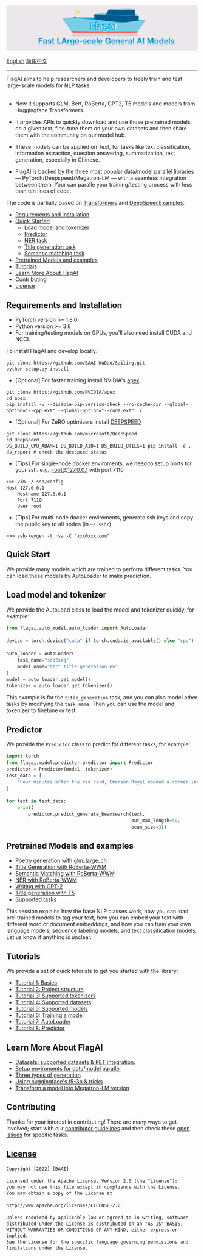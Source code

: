 ![FlagAI](logo.png)

[English](README.md)
[简体中文](README_zh.md)

--------------------------------------------------------------------------------


FlagAI aims to help researchers and developers to freely train and test large-scale models for NLP tasks.
<br><br>

* Now it supports GLM, Bert, RoBerta, GPT2, T5 models and models from Huggingface Transformers.

* It provides APIs to quickly download and use those pretrained models on a given text, fine-tune them on your own datasets and then share them with the community on our model hub.

* These models can be applied on Text, for tasks like text classification, information extraction, question answering, summarization, text generation, especially in Chinese.

* FlagAI is backed by the three most popular data/model parallel libraries — PyTorch/Deepspeed/Megatron-LM — with a seamless integration between them. Your can paralle your training/testing process with less than ten lines of code.


The code is partially based on [Transformers](https://github.com/huggingface/transformers) and [DeepSpeedExamples](https://github.com/microsoft/DeepSpeedExamples).


<!-- toc -->

- [Requirements and Installation](#requirements-and-installation)
- [Quick Started](#quick-start)
    - [Load model and tokenizer](#load-model-and-tokenizer)
    - [Predictor](#predictor)
    - [NER task](#ner-task)
    - [Title generation task](#title-generation-task)
    - [Semantic matching task](#semantic-matching-task)
- [Pretrained Models and examples](#pretrained-models-and-examples)
- [Tutorials](#tutorials)
- [Learn More About FlagAI](#learn-more-about-FlagAI)
- [Contributing](#contributing)
- [License](#license)

<!-- tocstop -->
## Requirements and Installation
* PyTorch version >= 1.8.0
* Python version >= 3.8
* For training/testing models on GPUs, you'll also need install CUDA and NCCL

To install FlagAI and develop locally:

```shell
git clone https://github.com/BAAI-WuDao/Sailing.git
python setup.py install
```

- [Optional] For faster training install NVIDIA's [apex](https://github.com/NVIDIA/apex)
```
git clone https://github.com/NVIDIA/apex
cd apex
pip install -v --disable-pip-version-check --no-cache-dir --global-option="--cpp_ext" --global-option="--cuda_ext" ./
```
- [Optional] For ZeRO optimizers install [DEEPSPEED](https://github.com/microsoft/DeepSpeed)
```
git clone https://github.com/microsoft/DeepSpeed
cd DeepSpeed
DS_BUILD_CPU_ADAM=1 DS_BUILD_AIO=1 DS_BUILD_UTILS=1 pip install -e .
ds_report # check the deespeed status
```
- [Tips] For single-node docker enviroments, we need to setup ports for your ssh. e.g., root@127.0.0.1 with port 7110
```
>>> vim ~/.ssh/config
Host 127.0.0.1
    Hostname 127.0.0.1
    Port 7110
    User root
```
- [Tips] For multi-node docker enviroments, generate ssh keys and copy the public key to all nodes (in `~/.ssh/`)
```
>>> ssh-keygen -t rsa -C "xxx@xxx.com"
```

## Quick Start
We provide many models which are trained to perform different tasks. You can load these models by AutoLoader to make prediction.
## Load model and tokenizer 
We provide the AutoLoad class to load the model and tokenizer quickly, for example:
```python
from flagai.auto_model.auto_loader import AutoLoader

device = torch.device("cuda" if torch.cuda.is_available() else "cpu")

auto_loader = AutoLoader(
    task_name="seq2seq",
    model_name="bert_title_generation_en"
)
model = auto_loader.get_model()
tokenizer = auto_loader.get_tokenizer()
```
This example is for the `title_generation` task, and you can also model other tasks by modifying the `task_name`.
Then you can use the model and tokenizer to finetune or test.

## Predictor 
We provide the `Predictor` class to predict for different tasks, for example:

```python
import torch
from flagai.model.predictor.predictor import Predictor
predictor = Predictor(model, tokenizer)
test_data = [
    "Four minutes after the red card, Emerson Royal nodded a corner into the path of the unmarked Kane at the far post, who nudged the ball in for his 12th goal in 17 North London derby appearances. Arteta's misery was compounded two minutes after half-time when Kane held the ball up in front of goal and teed up Son to smash a shot beyond a crowd of defenders to make it 3-0.The goal moved the South Korea talisman a goal behind Premier League top scorer Mohamed Salah on 21 for the season, and he looked perturbed when he was hauled off with 18 minutes remaining, receiving words of consolation from Pierre-Emile Hojbjerg.Once his frustrations have eased, Son and Spurs will look ahead to two final games in which they only need a point more than Arsenal to finish fourth.",
]

for text in test_data:
    print(
        predictor.predict_generate_beamsearch(text,
                                              out_max_length=50,
                                              beam_size=3))
```

## Pretrained Models and examples
* [Poetry generation with glm_large_ch](docs/TUTORIAL_9_GLM_EXAMPLE_PEOTRY_GENERATION.md)
* [Title Generation with RoBerta-WWM ](/docs/TUTORIAL_10_BERT_EXAMPLE_TITLE_GENERATION.md)
* [Semantic Matching with RoBerta-WWM](/docs/TUTORIAL_11_BERT_EXAMPLE_SEMANTIC_MATCHING.md)
* [NER with RoBerta-WWM](/docs/TUTORIAL_14_BERT_EXAMPLE_NER.md)
* [Writing with GPT-2](/docs/TUTORIAL_15_GPT2_WRITING.md)
* [Title generation with T5](/docs/TUTORIAL_16_T5_EXAMPLE_TITLE_GENERATION.md)
* [Supported tasks](/docs/AllSupportedTasks.md)


This session explains how the base NLP classes work, how you can load pre-trained models to tag your
text, how you can embed your text with different word or document embeddings, and how you can train your own
language models, sequence labeling models, and text classification models. Let us know if anything is unclear.



## Tutorials
We provide a set of quick tutorials to get you started with the library:

* [Tutorial 1: Basics](docs/TUTORIAL_1_BASICS.md)
* [Tutorial 2: Project structure](docs/TUTORIAL_2_PROJECT_STRUCTURE.md)
* [Tutorial 3: Supported tokenizers](docs/TUTORIAL_3_TOKENIZER.md)
* [Tutorial 4: Supported datasets](docs/TUTORIAL_4_DATASET.md)
* [Tutorial 5: Supported models](https://model.baai.ac.cn/models)
* [Tutorial 6: Training a model](docs/TUTORIAL_8_TRAINING.md)
* [Tutorial 7: AutoLoader](docs/TUTORIAL_12_INSTRUCTIONS_FOR_AutoLoader.md)
* [Tutorial 8: Predictor](docs/TUTORIAL_13_INSTRUCTIONS_FOR_PREDICTOR.md)

## Learn More About FlagAI
* [Datasets: supported datasets & PET integration.](docs/APPENDIX_TASK.md)
* [Setup enviroments for data/model parallel](docs/EnvironmentSetup.md)
* [Three types of generation](docs/Seq2seqMethod.md)
* [Using huggingface's t5-3b & tricks ](docs/Huggingface_t5.md)
* [Transform a model into Megatron-LM version](docs/ChangeToMegatron.md)

## Contributing

Thanks for your interest in contributing! There are many ways to get involved;
start with our [contributor guidelines](CONTRIBUTING.md) and then
check these [open issues](https://github.com/BAAI-WuDao/Sailing/issues) for specific tasks.


## [License](/LICENSE)
```
Copyright [2022] [BAAI]

Licensed under the Apache License, Version 2.0 (the "License");
you may not use this file except in compliance with the License.
You may obtain a copy of the License at

http://www.apache.org/licenses/LICENSE-2.0

Unless required by applicable law or agreed to in writing, software
distributed under the License is distributed on an "AS IS" BASIS,
WITHOUT WARRANTIES OR CONDITIONS OF ANY KIND, either express or implied.
See the License for the specific language governing permissions and
limitations under the License.
```
